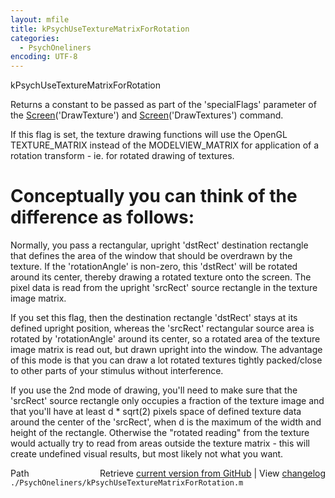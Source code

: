```yaml
---
layout: mfile
title: kPsychUseTextureMatrixForRotation
categories:
  - PsychOneliners
encoding: UTF-8
---
```


kPsychUseTextureMatrixForRotation

Returns a constant to be passed as part of the 'specialFlags' parameter
of the [Screen](/docs/Screen)\('DrawTexture'\) and [Screen](/docs/Screen)\('DrawTextures'\) command.

If this flag is set, the texture drawing functions will use the OpenGL
TEXTURE\_MATRIX instead of the MODELVIEW\_MATRIX for application of a
rotation transform - ie. for rotated drawing of textures.

# Conceptually you can think of the difference as follows:

Normally, you pass a rectangular, upright 'dstRect' destination rectangle
that defines the area of the window that should be overdrawn by the
texture. If the 'rotationAngle' is non-zero, this 'dstRect' will be
rotated around its center, thereby drawing a rotated texture onto the
screen. The pixel data is read from the upright 'srcRect' source
rectangle in the texture image matrix.

If you set this flag, then the destination rectangle 'dstRect' stays at
its defined upright position, whereas the 'srcRect' rectangular source
area is rotated by 'rotationAngle' around its center, so a rotated area
of the texture image matrix is read out, but drawn upright into the
window. The advantage of this mode is that you can draw a lot rotated
textures tightly packed/close to other parts of your stimulus without
interference.

If you use the 2nd mode of drawing, you'll need to make sure that the
'srcRect' source rectangle only occupies a fraction of the texture image
and that you'll have at least d \* sqrt\(2\) pixels space of defined texture
data around the center of the 'srcRect', when d is the maximum of the
width and height of the rectangle. Otherwise the "rotated reading" from
the texture would actually try to read from areas outside the texture
matrix - this will create undefined visual results, but most likely not
what you want.


<div class="code_header" style="text-align:right;">
  <span style="float:left;">Path&nbsp;&nbsp;</span> <span class="counter">Retrieve <a href=
  "https://raw.github.com/Psychtoolbox-3/Psychtoolbox-3/beta/./PsychOneliners/kPsychUseTextureMatrixForRotation.m">current version from GitHub</a> | View <a href=
  "https://github.com/Psychtoolbox-3/Psychtoolbox-3/commits/beta/./PsychOneliners/kPsychUseTextureMatrixForRotation.m">changelog</a></span>
</div>
<div class="code">
  <code>./PsychOneliners/kPsychUseTextureMatrixForRotation.m</code>
</div>
